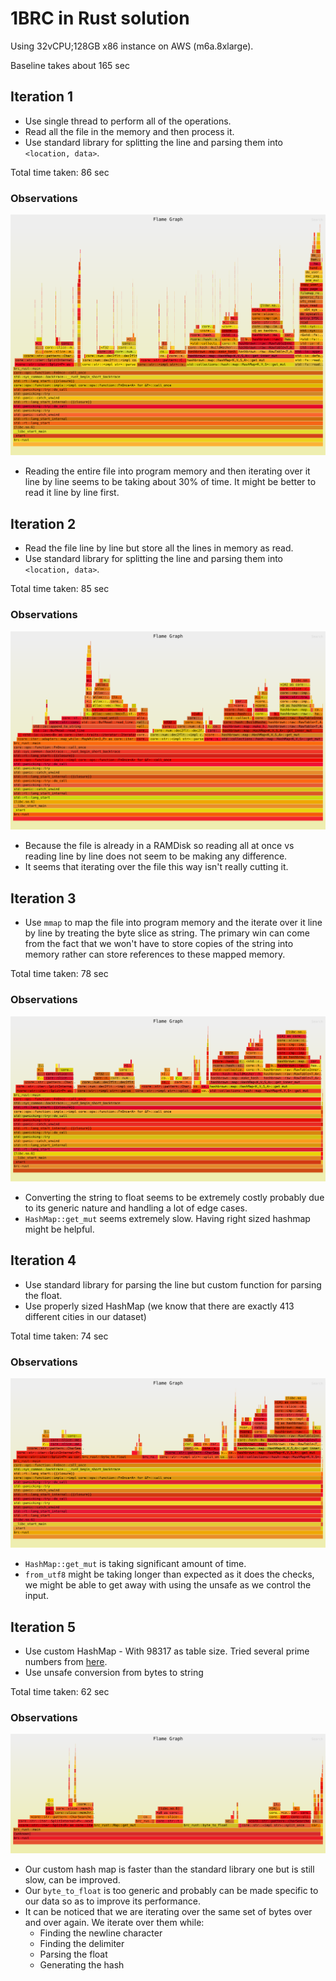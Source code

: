# 1BRC in Rust solution
Using 32vCPU;128GB x86 instance on AWS (m6a.8xlarge).

Baseline takes about 165 sec

## Iteration 1
- Use single thread to perform all of the operations.
- Read all the file in the memory and then process it.
- Use standard library for splitting the line and parsing them into `<location, data>`.

Total time taken: 86 sec

### Observations
![First flamegraph](./assets/flamegraph.1.svg)

- Reading the entire file into program memory and then iterating over it line by line seems to be taking about 30% of time. It might be better to read it line by line first.

## Iteration 2
- Read the file line by line but store all the lines in memory as read.
- Use standard library for splitting the line and parsing them into `<location, data>`.

Total time taken: 85 sec

### Observations
![Second flamegraph](./assets/flamegraph.2.svg)

- Because the file is already in a RAMDisk so reading all at once vs reading line by line does not seem to be making any difference.
- It seems that iterating over the file this way isn't really cutting it.

## Iteration 3
- Use `mmap` to map the file into program memory and the iterate over it line by line by treating the byte slice as string. The primary win can come from the fact that we won't have to store copies of the string into memory rather can store references to these mapped memory.

Total time taken: 78 sec

### Observations
![Third flamegraph](./assets/flamegraph.3.svg)

- Converting the string to float seems to be extremely costly probably due to its generic nature and handling a lot of edge cases.
- `HashMap::get_mut` seems extremely slow. Having right sized hashmap might be helpful.

## Iteration 4
- Use standard library for parsing the line but custom function for parsing the float.
- Use properly sized HashMap (we know that there are exactly 413 different cities in our dataset)

Total time taken: 74 sec
  
### Observations
![Fourth flamegraph](./assets/flamegraph.4.svg)

- `HashMap::get_mut` is taking significant amount of time.
- `from_utf8` might be taking longer than expected as it does the checks, we might be able to get away with using the unsafe as we control the input.

## Iteration 5
- Use custom HashMap - With 98317 as table size. Tried several prime numbers from [here](https://planetmath.org/goodhashtableprimes).
- Use unsafe conversion from bytes to string

Total time taken: 62 sec

### Observations
![Fifth flamegraph](./assets/flamegraph.5.svg)

- Our custom hash map is faster than the standard library one but is still slow, can be improved.
- Our `byte_to_float` is too generic and probably can be made specific to our data so as to improve its performance.
- It can be noticed that we are iterating over the same set of bytes over and over again. We iterate over them while:
  - Finding the newline character
  - Finding the delimiter
  - Parsing the float
  - Generating the hash